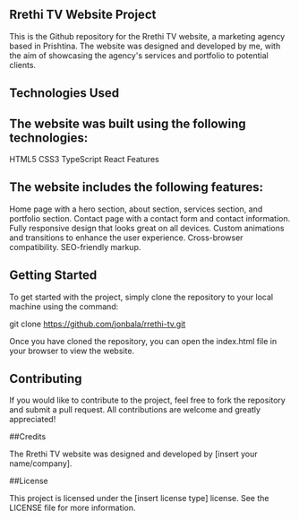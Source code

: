 ## Rrethi TV Website Project
This is the Github repository for the Rrethi TV website, a marketing agency based in Prishtina. The website was designed and developed by me, with the aim of showcasing the agency's services and portfolio to potential clients.

## Technologies Used
## The website was built using the following technologies:

HTML5
CSS3
TypeScript
React
Features

## The website includes the following features:

Home page with a hero section, about section, services section, and portfolio section.
Contact page with a contact form and contact information.
Fully responsive design that looks great on all devices.
Custom animations and transitions to enhance the user experience.
Cross-browser compatibility.
SEO-friendly markup.

## Getting Started

To get started with the project, simply clone the repository to your local machine using the command:

git clone https://github.com/jonbala/rrethi-tv.git

Once you have cloned the repository, you can open the index.html file in your browser to view the website.

## Contributing

If you would like to contribute to the project, feel free to fork the repository and submit a pull request. All contributions are welcome and greatly appreciated!

##Credits

The Rrethi TV website was designed and developed by [insert your name/company].

##License

This project is licensed under the [insert license type] license. See the LICENSE file for more information.


